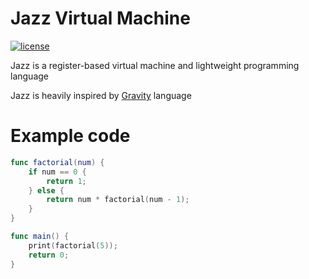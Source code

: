 # Jazz Virtual Machine
[![license](https://img.shields.io/badge/license-MIT-blue.svg)](https://github.com/playXE/Jazz/blob/master/LICENSE)


Jazz is a register-based virtual machine and lightweight programming language

Jazz is heavily inspired by [Gravity](https://marcobambini.github.io/gravity/#/) language


# Example code

```swift
func factorial(num) {
    if num == 0 {
        return 1;
    } else {
        return num * factorial(num - 1);
    }
}

func main() {
    print(factorial(5));
    return 0;
}


```
